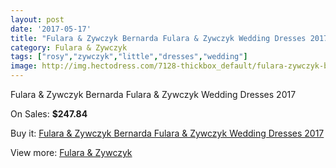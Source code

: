 ```yaml
---
layout: post
date: '2017-05-17'
title: "Fulara & Zywczyk Bernarda Fulara & Zywczyk Wedding Dresses 2017"
category: Fulara & Zywczyk
tags: ["rosy","zywczyk","little","dresses","wedding"]
image: http://img.hectodress.com/7128-thickbox_default/fulara-zywczyk-bernarda-fulara-zywczyk-wedding-dresses-2013.jpg
---
```

Fulara & Zywczyk Bernarda Fulara & Zywczyk Wedding Dresses 2017

On Sales: **$247.84**
<a href="https://www.hectodress.com/fulara-zywczyk/3541-fulara-zywczyk-bernarda-fulara-zywczyk-wedding-dresses-2013.html"><amp-img layout="responsive" width="600" height="600" src="//img.hectodress.com/7128-thickbox_default/fulara-zywczyk-bernarda-fulara-zywczyk-wedding-dresses-2013.jpg" alt="Fulara & Zywczyk Bernarda Fulara & Zywczyk Wedding Dresses 2017 0" /></a>
<a href="https://www.hectodress.com/fulara-zywczyk/3541-fulara-zywczyk-bernarda-fulara-zywczyk-wedding-dresses-2013.html"><amp-img layout="responsive" width="600" height="600" src="//img.hectodress.com/7129-thickbox_default/fulara-zywczyk-bernarda-fulara-zywczyk-wedding-dresses-2013.jpg" alt="Fulara & Zywczyk Bernarda Fulara & Zywczyk Wedding Dresses 2017 1" /></a>

Buy it: [Fulara & Zywczyk Bernarda Fulara & Zywczyk Wedding Dresses 2017](https://www.hectodress.com/fulara-zywczyk/3541-fulara-zywczyk-bernarda-fulara-zywczyk-wedding-dresses-2013.html "Fulara & Zywczyk Bernarda Fulara & Zywczyk Wedding Dresses 2017")

View more: [Fulara & Zywczyk](https://www.hectodress.com/61-fulara-zywczyk "Fulara & Zywczyk")